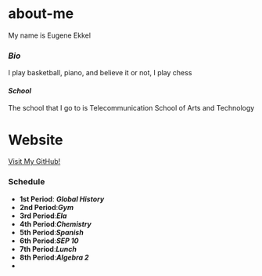 # about-me
My name is Eugene Ekkel
### _*Bio*_
I play basketball, piano, and believe it or not, I play chess
#### _*School*_
The school that I go to is Telecommunication School of Arts and Technology
# Website
[Visit My GitHub!](https://github.com/eugenee8613/about-me)
### Schedule
* **1st Period**: _**Global History**_ 
* **2nd Period**:_**Gym**_
* **3rd Period**:_**Ela**_
* **4th Period**:_**Chemistry**_
* **5th Period**:_**Spanish**_
* **6th Period**:_**SEP 10**_
* **7th Period**:_**Lunch**_
* **8th Period**:_**Algebra 2**_
* 
